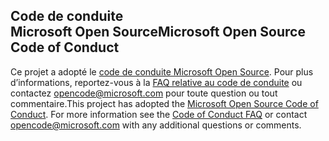 ## <a name="microsoft-open-source-code-of-conduct"></a><span data-ttu-id="e7a12-101">Code de conduite Microsoft Open Source</span><span class="sxs-lookup"><span data-stu-id="e7a12-101">Microsoft Open Source Code of Conduct</span></span>
<span data-ttu-id="e7a12-p101">Ce projet a adopté le [code de conduite Microsoft Open Source](https://opensource.microsoft.com/codeofconduct/). Pour plus d’informations, reportez-vous à la [FAQ relative au code de conduite](https://opensource.microsoft.com/codeofconduct/faq/) ou contactez [opencode@microsoft.com](mailto:opencode@microsoft.com) pour toute question ou tout commentaire.</span><span class="sxs-lookup"><span data-stu-id="e7a12-p101">This project has adopted the [Microsoft Open Source Code of Conduct](https://opensource.microsoft.com/codeofconduct/). For more information see the [Code of Conduct FAQ](https://opensource.microsoft.com/codeofconduct/faq/) or contact [opencode@microsoft.com](mailto:opencode@microsoft.com) with any additional questions or comments.</span></span>
